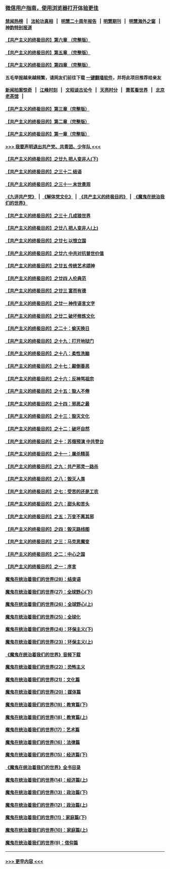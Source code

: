 ### [微信用户指南，使用浏览器打开体验更佳](https://github.com/gfw-breaker/banned-news1/blob/master/indexes/wechat-guide.md?t=0)
#### [禁闻热榜](热点新闻.md?t=0)  &nbsp;&nbsp;|&nbsp;&nbsp; [法轮功真相](https://github.com/gfw-breaker/truth/blob/master/README.md?t=0) &nbsp;&nbsp;|&nbsp;&nbsp; [明慧二十周年报告](https://github.com/gfw-breaker/mh-reports/blob/master/README.md?t=0) &nbsp;&nbsp;|&nbsp;&nbsp;[明慧期刊](https://github.com/gfw-breaker/mh-qikan) &nbsp;&nbsp;|&nbsp;&nbsp; [明慧海外之窗](https://github.com/gfw-breaker/mh-news/blob/master/README.md?t=0) &nbsp;&nbsp;|&nbsp;&nbsp; [神韵特别报道](https://github.com/gfw-breaker/mh-news/blob/master/shenyun.md?t=0)
#### [【共产主义的终极目的】第六章 （完整版）](../pages/nsc422/n11428913.md?t=02060702) 
#### [【共产主义的终极目的】第五章 （完整版）](../pages/nsc422/n11428912.md?t=02060702) 
#### [【共产主义的终极目的】第四章 （完整版）](../pages/nsc422/n11428907.md?t=02060702) 
#### 五毛举报越来越频繁，请网友们前往下载 [一键翻墙软件](https://github.com/gfw-breaker/ssr-accounts)，并将此项目推荐给亲友
#### [新闻拍案惊奇](https://github.com/gfw-breaker/banned-news1/blob/master/pages/link4.md) &nbsp;&nbsp;|&nbsp;&nbsp; [江峰时刻](https://github.com/gfw-breaker/banned-news1/blob/master/pages/link4.md) &nbsp;&nbsp;|&nbsp;&nbsp; [文昭谈古论今](https://github.com/gfw-breaker/banned-news1/blob/master/pages/link4.md) &nbsp;&nbsp;|&nbsp;&nbsp; [天亮时分](https://github.com/gfw-breaker/banned-news1/blob/master/pages/link4.md) &nbsp;&nbsp;|&nbsp;&nbsp; [萧茗看世界](https://github.com/gfw-breaker/banned-news1/blob/master/pages/link4.md) &nbsp;&nbsp;|&nbsp;&nbsp; [北京老茶馆](https://github.com/gfw-breaker/banned-news1/blob/master/pages/link4.md) &nbsp;&nbsp;|&nbsp;&nbsp; 
#### [【共产主义的终极目的】第三章（完整版）](../pages/nsc422/n11428848.md?t=02060702) 
#### [【共产主义的终极目的】第二章（完整版）](../pages/nsc422/n11428831.md?t=02060702) 
#### [【共产主义的终极目的】第一章（完整版）](../pages/nsc422/n11417651.md?t=02060702) 
#### [>>> 我要声明退出共产党、共青团、少年队 <<<](https://github.com/begood0513/goodnews/blob/master/quit/letter.md) 
#### [【共产主义的终极目的】之廿九 把人变非人(下)](../pages/nsc422/n11344140.md?t=02060702) 
#### [【共产主义的终极目的】之三十二 结语](../pages/nsc422/n11360535.md?t=02060702) 
#### [【共产主义的终极目的】之三十一 末世景观](../pages/nsc422/n11351129.md?t=02060702) 
#### [《九评共产党》](https://github.com/begood0513/9ping.md/blob/master/README.md) &nbsp;|&nbsp; [《解体党文化》](../../../../jtdwh.md/blob/master/README.md)  &nbsp;|&nbsp; [《共产主义的终极目的》](../../../../gczydzjmd.md/blob/master/README.md) &nbsp;|&nbsp; [《魔鬼在统治我们的世界》](../../../../mgztzwmdsj.md/blob/master/README.md) 
#### [【共产主义的终极目的】之三十 几成狼世界](../pages/nsc422/n11348280.md?t=02060702) 
#### [【共产主义的终极目的】之廿八 把人变非人(上)](../pages/nsc422/n11340492.md?t=02060702) 
#### [【共产主义的终极目的】之廿七 以恨立国](../pages/nsc422/n11336944.md?t=02060702) 
#### [【共产主义的终极目的】之廿六 中共对抗普世价值](../pages/nsc422/n11324785.md?t=02060702) 
#### [【共产主义的终极目的】之廿五 传统艺术颂神](../pages/nsc422/n11296396.md?t=02060702) 
#### [【共产主义的终极目的】之廿四 人伦典范](../pages/nsc422/n11296397.md?t=02060702) 
#### [【共产主义的终极目的】之廿三 富而有德](../pages/nsc422/n11283598.md?t=02060702) 
#### [【共产主义的终极目的】之廿一 神传语言文字](../pages/nsc422/n11263265.md?t=02060702) 
#### [【共产主义的终极目的】之廿二 破坏修炼文化](../pages/nsc422/n11245728.md?t=02060702) 
#### [【共产主义的终极目的】之二十：偷天换日](../pages/nsc422/n11238846.md?t=02060702) 
#### [【共产主义的终极目的】之十九：打开地狱门](../pages/nsc422/n11206376.md?t=02060702) 
#### [【共产主义的终极目的】之十八：柔性洗脑](../pages/nsc422/n11199994.md?t=02060702) 
#### [【共产主义的终极目的】之十七：颠倒善恶](../pages/nsc422/n11179782.md?t=02060702) 
#### [【共产主义的终极目的】之十六：反神骂祖宗](../pages/nsc422/n11166798.md?t=02060702) 
#### [【共产主义的终极目的】之十五：毁人不倦](../pages/nsc422/n11166792.md?t=02060702) 
#### [【共产主义的终极目的】之十四：邪恶之最](../pages/nsc422/n11150249.md?t=02060702) 
#### [【共产主义的终极目的】之十三：毁灭文化](../pages/nsc422/n11135227.md?t=02060702) 
#### [【共产主义的终极目的】之十二：破坏自然](../pages/nsc422/n11135214.md?t=02060702) 
#### [【共产主义的终极目的】之十：苏俄预演 中共登台](../pages/nsc422/n11118424.md?t=02060702) 
#### [【共产主义的终极目的】之十一：屠杀精英](../pages/nsc422/n11118442.md?t=02060702) 
#### [【共产主义的终极目的】之九：共产邪灵一路杀](../pages/nsc422/n11114139.md?t=02060702) 
#### [【共产主义的终极目的】之八：毁灭人类](../pages/nsc422/n11108503.md?t=02060702) 
#### [【共产主义的终极目的】之七：受苦的还是工农](../pages/nsc422/n11101809.md?t=02060702) 
#### [【共产主义的终极目的】之六：甜头和苦头](../pages/nsc422/n11096971.md?t=02060702) 
#### [【共产主义的终极目的】之五：万变不离其邪](../pages/nsc422/n11091285.md?t=02060702) 
#### [【共产主义的终极目的】之四：毁灭路线图](../pages/nsc422/n11086284.md?t=02060702) 
#### [【共产主义的终极目的】之三：马克思魔变](../pages/nsc422/n11061941.md?t=02060702) 
#### [【共产主义的终极目的】之二：中心之国](../pages/nsc422/n11047728.md?t=02060702) 
#### [【共产主义的终极目的】之一：序言](../pages/nsc422/n11086077.md?t=02060702) 
#### [魔鬼在统治着我们的世界(28)：结束语](../pages/nsc422/n10936246.md?t=02060702) 
#### [魔鬼在统治着我们的世界(27)：全球野心(下)](../pages/nsc422/n10928319.md?t=02060702) 
#### [魔鬼在统治着我们的世界(26)：全球野心(上)](../pages/nsc422/n10900318.md?t=02060702) 
#### [魔鬼在统治着我们的世界(25)：全球化](../pages/nsc422/n10788205.md?t=02060702) 
#### [魔鬼在统治着我们的世界(24)：环保主义(下)](../pages/nsc422/n10695307.md?t=02060702) 
#### [魔鬼在统治着我们的世界(23)：环保主义(上)](../pages/nsc422/n10688613.md?t=02060702) 
#### [《魔鬼在统治着我们的世界》音频下载](../pages/nsc422/n10635553.md?t=02060702) 
#### [魔鬼在统治着我们的世界(22)：恐怖主义](../pages/nsc422/n10614727.md?t=02060702) 
#### [魔鬼在统治着我们的世界(21)：文化篇](../pages/nsc422/n10597706.md?t=02060702) 
#### [魔鬼在统治着我们的世界(20)：媒体篇](../pages/nsc422/n10586579.md?t=02060702) 
#### [魔鬼在统治着我们的世界(19)：教育篇(下)](../pages/nsc422/n10564808.md?t=02060702) 
#### [魔鬼在统治着我们的世界(18)：教育篇(上)](../pages/nsc422/n10526970.md?t=02060702) 
#### [魔鬼在统治着我们的世界(17)：艺术篇](../pages/nsc422/n10499093.md?t=02060702) 
#### [魔鬼在统治着我们的世界(16)：法律篇](../pages/nsc422/n10485969.md?t=02060702) 
#### [魔鬼在统治着我们的世界(15)：经济篇(下)](../pages/nsc422/n10469975.md?t=02060702) 
#### [《魔鬼在统治着我们的世界》全书目录](../pages/nsc422/n10464261.md?t=02060702) 
#### [魔鬼在统治着我们的世界(14)：经济篇(上)](../pages/nsc422/n10457370.md?t=02060702) 
#### [魔鬼在统治着我们的世界(13)：政治篇(下)](../pages/nsc422/n10448270.md?t=02060702) 
#### [魔鬼在统治着我们的世界(12)：政治篇(上)](../pages/nsc422/n10444576.md?t=02060702) 
#### [魔鬼在统治着我们的世界(11)：家庭篇(下)](../pages/nsc422/n10440961.md?t=02060702) 
#### [魔鬼在统治着我们的世界(10)：家庭篇(上)](../pages/nsc422/n10435448.md?t=02060702) 
#### [魔鬼在统治着我们的世界(9)：信仰篇](../pages/nsc422/n10432159.md?t=02060702) 

----
#### [ >>> 更早内容 <<< ](../indexes/nsc422-earlier.md)
